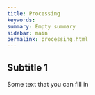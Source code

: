 ```yaml
---
title: Processing
keywords:
summary: Empty summary
sidebar: main
permalink: processing.html
---
```


## Subtitle 1

Some text that you can fill in